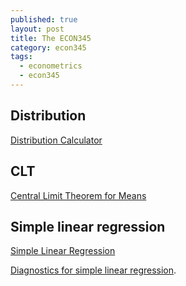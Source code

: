 ```yaml
---
published: true
layout: post
title: The ECON345
category: econ345
tags:
  - econometrics
  - econ345
---
```



## Distribution

[Distribution Calculator](https://gallery.shinyapps.io/dist_calc/)

## CLT

[Central Limit Theorem for Means](https://gallery.shinyapps.io/CLT_mean/)

## Simple linear regression

[Simple Linear Regression](https://gallery.shinyapps.io/simple_regression/)

[Diagnostics for simple linear regression](https://gallery.shinyapps.io/slr_diag/).
